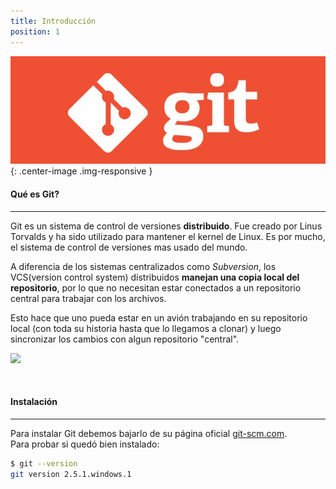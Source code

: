 ```yaml
---
title: Introducción
position: 1
---
```

![Git Logo](/images/git_logo2.jpg){: .center-image .img-responsive }

#### Qué es Git?
------
Git es un sistema de control de versiones <strong>distribuido</strong>. Fue creado por Linus Torvalds y ha sido utilizado para mantener el kernel de Linux. Es por mucho, el sistema de control de versiones mas usado del mundo.

A diferencia de los sistemas centralizados como *Subversion*, los VCS(version control system) distribuidos <strong>manejan una copia local del repositorio</strong>, por lo que no necesitan estar conectados a un repositorio central para trabajar con los archivos.

Esto hace que uno pueda estar en un avión trabajando en su repositorio local (con toda su historia hasta que lo llegamos a clonar) y luego sincronizar los cambios con algun repositorio "central". 


<img src="https://www.git-tower.com/learn/content/01-git/01-ebook/en/02-mac/07-appendix/02-from-subversion-to-git/centralized-vs-distributed.png" class="center-image" style="display: block;	max-width: 70%;	height: auto;">

<br>
<br>

#### Instalación
------
Para instalar Git debemos bajarlo de su página oficial [git-scm.com](https://git-scm.com/ "Página oficial de Git").
<br>
Para probar si quedó bien instalado:

```sh
$ git --version
git version 2.5.1.windows.1
```

<br>



<!-- Welcome to our API.

This API document is designed for those interested in developing for our platform.

This API is still under development and will evolve.

You'll succeed if you do this.
{: .success }

Here's some useful information.
{: .info }

Something may not happen if you try and do this.
{: .warning }

Something bad will happen if you do this.
{: .error } -->
